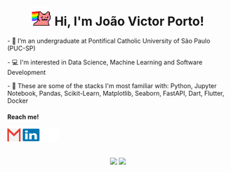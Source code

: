 <h1 align="center"><img src="./files/party-nyan.gif" width="45px"> Hi, I'm João Victor Porto!</h1>

<!----- <p align="center">
  <i>“There is a reason why all things are as they are.”</i>
  <br>
  <b>Bram Stoker, Dracula<b/>
</p> ----->

<div>
  <p>- 🌱 I’m an undergraduate at Pontifical Catholic University of São Paulo (PUC-SP)</p>
  <p>- 💻 I'm interested in Data Science, Machine Learning and Software Development</p>
  <p>- 🤖 These are some of the stacks I'm most familiar with: Python, Jupyter Notebook, Pandas, Scikit-Learn, Matplotlib, Seaborn, FastAPI, Dart, Flutter, Docker</p>
</div>

<div>
  <h4>Reach me!</h4>
  <a href="mailto:joaovictor.porto@hotmail.com"><img src="./files/gmail.svg" height=30 width=30 target="_blank"></a>
  <a href="https://www.linkedin.com/in/jvporto" target="_blank"><img src="./files/linkedin.svg" height=30 width=40 target="_blank"></a>
  <a href="https://www.github.com/jv-porto" target="_blank"><img src="./files/github.svg" height=30 width=40 target="_blank"></a>
</div>
<br>
<!-- <div align="center"> -->
<!--   <img align="center" alt="VSCode" height="30" width="40" src="./files/vscode.svg"> -->
<!--   <img align="center" alt="Python" height="30" width="40" src="./files/python.svg"> -->
<!--   <img align="center" alt="Django" height="30" width="40" src="./files/django.svg"> -->
  
  <!-- <img align="center" alt="NumPy" height="30" width="40" src="./files/numpy.svg"> -->
<!--   <img align="center" alt="Jupyter" height="30" width="40" src="./files/jupyter.svg"> -->
  <!----- img align="center" alt="TensorFlow" height="30" width="40" src="./files/tensorflow.svg" ----->
  
  <!-- <img align="center" alt="HTML5" height="30" width="40" src="./files/html5.svg"> -->
  <!-- <img align="center" alt="CSS3" height="30" width="40" src="./files/css3.svg"> -->
  <!-- <img align="center" alt="Javascript" height="30" width="40" src="./files/javascript.svg"> -->
  
  <!----- <img align="center" alt="Google" height="30" width="40" src="./files/google.svg"> ----->
  <!----- <img align="center" alt="GoogleCloud" height="30" width="40" src="./files/googlecloud.svg"> ----->
  <!-- <img align="center" alt="AWS" height="30" width="40" src="./files/amazonwebservices.svg"> -->
  
  <!----- img align="center" alt="MySQL" height="30" width="40" src="./files/mysql.svg" ----->
</div>
<br>
<div align="center">
  <img height='140' src="https://github-readme-stats.vercel.app/api?username=jv-porto&show_icons=true&theme=dracula&include_all_commits=true&count_private=true"/>
  <img height='140' src="https://github-readme-stats.vercel.app/api/top-langs/?username=jv-porto&layout=compact&langs_count=16&theme=dracula"/>
</div>

<!----- <div align="center">
  <img align="center" alt="Snake animation" src="https://github.com/jv-porto/jv-porto/blob/output/github-contribution-grid-snake.svg">
</div> ----->
